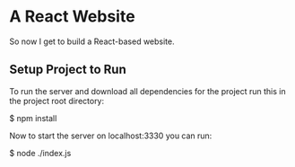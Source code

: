 # A React Website

So now I get to build a React-based website.

## Setup Project to Run

To run the server and download all dependencies for the project run this in the project root directory:

  $ npm install

Now to start the server on localhost:3330 you can run:

  $ node ./index.js
